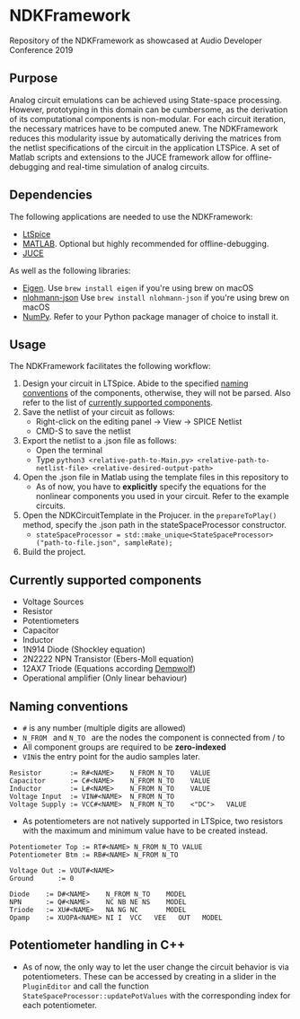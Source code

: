 # NDKFramework
Repository of the NDKFramework as showcased at Audio Developer Conference 2019

## Purpose

Analog circuit emulations can be achieved using State-space processing. However, prototyping in this domain can be cumbersome, as the derivation of its computational components is non-modular. For each circuit iteration, the necessary matrices have to be computed anew. The NDKFramework reduces this modularity issue by automatically deriving the matrices from the netlist specifications of the circuit in the application LTSPice. A set of Matlab scripts and extensions to the JUCE framework allow for offline-debugging and real-time simulation of analog circuits.

## Dependencies

The following applications are needed to use the NDKFramework: 
* [LtSpice](https://www.analog.com/en/design-center/design-tools-and-calculators/ltspice-simulator.html)
* [MATLAB](https://www.mathworks.com/products/matlab.html). Optional but highly recommended for offline-debugging.
* [JUCE](https://juce.com)

As well as the following libraries: 
* [Eigen](http://eigen.tuxfamily.org/index.php?title=Main_Page).  Use `brew install eigen` if you're using brew on macOS
* [nlohmann-json]( https://github.com/nlohmann/json) Use `brew install nlohmann-json` if you're using brew on macOS
* [NumPy](https://numpy.org/). Refer to your Python package manager of choice to install it.

## Usage

The NDKFramework facilitates the following workflow: 
1. Design your circuit in LTSpice. Abide to the specified [naming conventions](https://github.com/dstrub18/NDKFramework/blob/master/README.md#naming-conventions) of the components, otherwise, they will not be parsed. Also refer to the list of [currently supported components](https://github.com/dstrub18/NDKFramework/blob/master/README.md#currently-supported-components).
2. Save the netlist of your circuit as follows:
    * Right-click on the editing panel -> View -> SPICE Netlist
    * CMD-S to save the netlist
3. Export the netlist to a .json file as follows:
    * Open the terminal
    * Type `python3 <relative-path-to-Main.py> <relative-path-to-netlist-file> <relative-desired-output-path> `
4. Open the .json file in Matlab using the template files in this repository to 
    * As of now, you have to **explicitly** specify the equations for the nonlinear components you used in your circuit. Refer to the           example circuits.
5. Open the NDKCircuitTemplate in the Projucer. in the `prepareToPlay()` method, specify the .json path in the stateSpaceProcessor constructor.
    * `stateSpaceProcessor = std::make_unique<StateSpaceProcessor>("path-to-file.json", sampleRate); `
6. Build the project.

## Currently supported components
* Voltage Sources
* Resistor
* Potentiometers
* Capacitor
* Inductor
* 1N914 Diode (Shockley equation)
* 2N2222 NPN Transistor (Ebers-Moll equation)
* 12AX7 Triode (Equations according [Dempwolf](http://recherche.ircam.fr/pub/dafx11/Papers/76_e.pdf))
* Operational amplifier (Only linear behaviour)


## Naming conventions
* ` # ` is any number (multiple digits are allowed)
* `N_FROM ` and `N_TO ` are the nodes the component is connected from / to
* All component groups are required to be **zero-indexed**
* `VIN`is the entry point for the audio samples later.
```
Resistor       := R#<NAME>    N_FROM N_TO    VALUE
Capacitor      := C#<NAME>    N_FROM N_TO    VALUE
Inductor       := L#<NAME>    N_FROM N_TO    VALUE
Voltage Input  := VIN#<NAME>  N_FROM N_TO
Voltage Supply := VCC#<NAME>  N_FROM N_TO    <"DC">   VALUE
```
* As potentiometers are not natively supported in LTSpice, two resistors with the maximum and minimum value have to be created instead. 

```
Potentiometer Top := RT#<NAME> N_FROM N_TO VALUE
Potentiometer Btm := RB#<NAME> N_FROM N_TO 

Voltage Out := VOUT#<NAME> 
Ground      := 0

Diode    := D#<NAME>    N_FROM N_TO    MODEL
NPN      := Q#<NAME>    NC NB NE NS    MODEL
Triode   := XU#<NAME>   NA NG NC       MODEL
Opamp    := XUOPA<NAME> NI I  VCC   VEE   OUT   MODEL
```
## Potentiometer handling in C++
* As of now, the only way to let the user change the circuit behavior is via potentiometers. These can be accessed by creating in a slider in the `PluginEditor` and call the function `StateSpaceProcessor::updatePotValues` with the corresponding index for each potentiometer.
